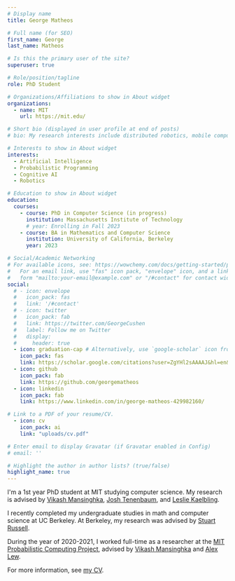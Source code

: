 ```yaml
---
# Display name
title: George Matheos

# Full name (for SEO)
first_name: George
last_name: Matheos

# Is this the primary user of the site?
superuser: true

# Role/position/tagline
role: PhD Student

# Organizations/Affiliations to show in About widget
organizations:
  - name: MIT
    url: https://mit.edu/

# Short bio (displayed in user profile at end of posts)
# bio: My research interests include distributed robotics, mobile computing and programmable matter.

# Interests to show in About widget
interests:
  - Artificial Intelligence
  - Probabilistic Programming
  - Cognitive AI
  - Robotics

# Education to show in About widget
education:
  courses:
    - course: PhD in Computer Science (in progress)
      institution: Massachusetts Institute of Technology
      # year: Enrolling in Fall 2023
    - course: BA in Mathematics and Computer Science
      institution: University of California, Berkeley
      year: 2023

# Social/Academic Networking
# For available icons, see: https://wowchemy.com/docs/getting-started/page-builder/#icons
#   For an email link, use "fas" icon pack, "envelope" icon, and a link in the
#   form "mailto:your-email@example.com" or "/#contact" for contact widget.
social:
  # - icon: envelope
  #   icon_pack: fas
  #   link: '/#contact'
  # - icon: twitter
  #   icon_pack: fab
  #   link: https://twitter.com/GeorgeCushen
  #   label: Follow me on Twitter
  #   display:
  #     header: true
  - icon: graduation-cap # Alternatively, use `google-scholar` icon from `ai` icon pack
    icon_pack: fas
    link: https://scholar.google.com/citations?user=ZgYHl2sAAAAJ&hl=en&oi=sra
  - icon: github
    icon_pack: fab
    link: https://github.com/georgematheos
  - icon: linkedin
    icon_pack: fab
    link: https://www.linkedin.com/in/george-matheos-429982160/

# Link to a PDF of your resume/CV.
  - icon: cv
    icon_pack: ai
    link: "uploads/cv.pdf"

# Enter email to display Gravatar (if Gravatar enabled in Config)
# email: ''

# Highlight the author in author lists? (true/false)
highlight_name: true
---
```


I'm a 1st year PhD student at MIT studying computer science.  My research is advised by [Vikash Mansinghka](http://probcomp.csail.mit.edu/principal-investigator/), [Josh Tenenbaum](https://cocosci.mit.edu/josh), and [Leslie Kaelbling](https://people.csail.mit.edu/lpk/).
 <!-- and [Josh Tenenbaum](https://cocosci.mit.edu/josh) -->

I recently completed my undergraduate studies in math and computer science at UC Berkeley.  At Berkeley, my research was advised by [Stuart Russell](https://people.eecs.berkeley.edu/~russell/).

During the year of 2020-2021, I worked full-time as a researcher at the [MIT Probabilistic Computing Project](http://probcomp.csail.mit.edu/), advised by [Vikash Mansinghka](http://probcomp.csail.mit.edu/principal-investigator/) and [Alex Lew](http://alexlew.net/).

For more information, see [my CV](uploads/cv.pdf).

<!-- I'm a 4th year undergraduate at UC Berkeley studying math and computer science.  I'm graduating from Berkeley in May, and in September I will begin as a PhD student at MIT, in computer science.  I do artificial intelligence research advised by [Stuart Russell](https://people.eecs.berkeley.edu/~russell/) and [Vikash Mansinghka](http://probcomp.csail.mit.edu/principal-investigator/).  From 2020-2021, I worked full-time as a researcher at the [MIT Probabilistic Computing Project](http://probcomp.csail.mit.edu/).   My research focuses on probabilistic programming and well-founded AI.  For more information, see [my CV](uploads/cv.pdf). -->

<link rel="stylesheet" href="https://cdn.jsdelivr.net/gh/jpswalsh/academicons@1/css/academicons.min.css">